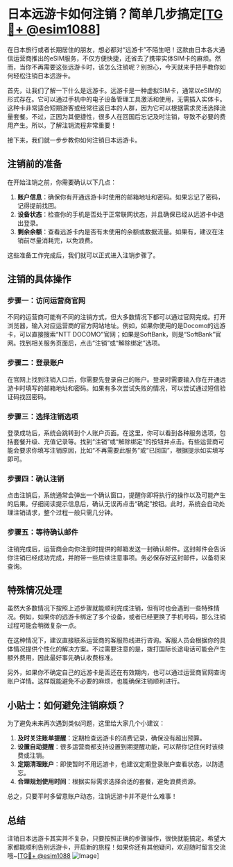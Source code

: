 # 日本远游卡如何注销？简单几步搞定[[TG💪+ @esim1088](https://t.me/s/esim1088)]

在日本旅行或者长期居住的朋友，想必都对“远游卡”不陌生吧！这款由日本各大通信运营商推出的eSIM服务，不仅方便快捷，还省去了携带实体SIM卡的麻烦。然而，当你不再需要这张远游卡时，该怎么注销呢？别担心，今天就来手把手教你如何轻松注销日本远游卡。

首先，让我们了解一下什么是远游卡。远游卡是一种虚拟SIM卡，通常以eSIM的形式存在。它可以通过手机中的电子设备管理工具激活和使用，无需插入实体卡。这种卡非常适合短期游客或经常往返日本的人群，因为它可以根据需求灵活选择流量套餐。不过，正因为其便捷性，很多人在回国后忘记及时注销，导致不必要的费用产生。所以，了解注销流程非常重要！

接下来，我们就一步步教你如何注销日本远游卡。

## 注销前的准备

在开始注销之前，你需要确认以下几点：

1. **账户信息**：确保你有开通远游卡时使用的邮箱地址和密码。如果忘记了密码，记得提前找回。
2. **设备状态**：检查你的手机是否处于正常联网状态，并且确保已经从远游卡中退出登录。
3. **剩余余额**：查看远游卡内是否有未使用的余额或数据流量。如果有，建议在注销前尽量消耗完，以免浪费。

这些准备工作完成后，我们就可以正式进入注销步骤了。

## 注销的具体操作

### 步骤一：访问运营商官网

不同的运营商可能有不同的注销方式，但大多数情况下都可以通过官网完成。打开浏览器，输入对应运营商的官方网站地址。例如，如果你使用的是Docomo的远游卡，可以直接搜索“NTT DOCOMO”官网；如果是SoftBank，则是“SoftBank”官网。找到相关服务页面后，点击“注销”或“解除绑定”选项。

### 步骤二：登录账户

在官网上找到注销入口后，你需要先登录自己的账户。登录时需要输入你在开通远游卡时填写的邮箱地址和密码。如果有多次尝试失败的情况，可以尝试通过短信验证码找回密码。

### 步骤三：选择注销选项

登录成功后，系统会跳转到个人账户页面。在这里，你可以看到各种服务选项，包括套餐升级、充值记录等。找到“注销”或“解除绑定”的按钮并点击。有些运营商可能会要求你填写注销原因，比如“不再需要此服务”或“已回国”，根据提示如实填写即可。

### 步骤四：确认注销

点击注销后，系统通常会弹出一个确认窗口，提醒你即将执行的操作以及可能产生的后果。仔细阅读提示信息后，确认无误再点击“确定”按钮。此时，系统会自动处理注销请求，整个过程一般只需几分钟。

### 步骤五：等待确认邮件

注销完成后，运营商会向你注册时提供的邮箱发送一封确认邮件。这封邮件会告诉你注销已经成功完成，并附带一些后续注意事项。务必保存好这封邮件，以备将来查询。

## 特殊情况处理

虽然大多数情况下按照上述步骤就能顺利完成注销，但有时也会遇到一些特殊情况。例如，如果你的远游卡绑定了多个设备，或者已经更换了手机号码，那么注销过程可能会稍微复杂一点。

在这种情况下，建议直接联系运营商的客服热线进行咨询。客服人员会根据你的具体情况提供个性化的解决方案。不过需要注意的是，拨打国际长途电话可能会产生额外费用，因此最好事先确认收费标准。

另外，如果你不确定自己的远游卡是否还在有效期内，也可以通过运营商官网查询账户详情。这样既能避免不必要的麻烦，也能确保注销顺利进行。

## 小贴士：如何避免注销麻烦？

为了避免未来再次遇到类似问题，这里给大家几个小建议：

1. **及时关注账单提醒**：定期检查远游卡的消费记录，确保没有超出预算。
2. **设置自动提醒**：很多运营商都支持设置到期提醒功能，可以帮你记住何时该续费或注销。
3. **定期清理账户**：即使暂时不用远游卡，也建议定期登录账户查看状态，以防遗忘。
4. **合理规划使用时间**：根据实际需求选择合适的套餐，避免浪费资源。

总之，只要平时多留意账户动态，注销远游卡并不是什么难事！

## 总结

注销日本远游卡其实并不复杂，只要按照正确的步骤操作，很快就能搞定。希望大家都能顺利告别远游卡，开启新的旅程！如果你还有其他疑问，欢迎随时留言交流哦~[[TG💪+ @esim1088](https://t.me/s/esim1088) ![Image](https://i.postimg.cc/4NQfJmqS/Snipaste-2025-05-13-00-14-12.png)]